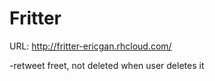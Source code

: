 Fritter
==================
URL: http://fritter-ericgan.rhcloud.com/

-retweet freet, not deleted when user deletes it
